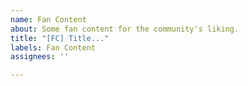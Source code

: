 ```yaml
---
name: Fan Content
about: Some fan content for the community's liking.
title: "[FC] Title..."
labels: Fan Content
assignees: ''

---
```



